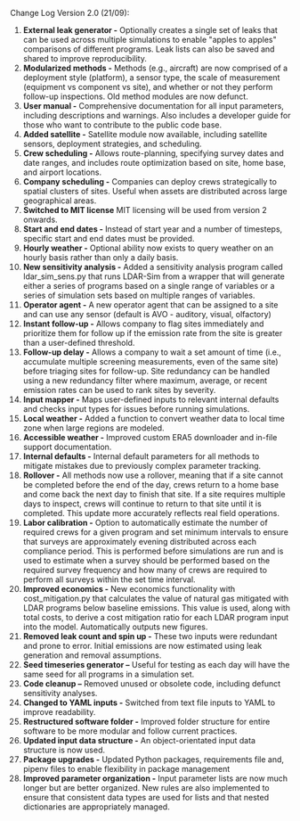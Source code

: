 Change Log Version 2.0 (21/09):
1.	**External leak generator -** Optionally creates a single set of leaks that can be used across multiple simulations to enable "apples to apples" comparisons of different programs. Leak lists can also be saved and shared to improve reproducibility.
2.	**Modularized methods -** Methods (e.g., aircraft) are now comprised of a deployment style (platform), a sensor type, the scale of measurement (equipment vs component vs site), and whether or not they perform follow-up inspections. Old method modules are now defunct.
3.	**User manual -** Comprehensive documentation for all input parameters, including descriptions and warnings. Also includes a developer guide for those who want to contribute to the public code base.
4.	**Added satellite -** Satellite module now available, including satellite sensors, deployment strategies, and scheduling.
5.	**Crew scheduling -** Allows route-planning, specifying survey dates and date ranges, and includes route optimization based on site, home base, and airport locations. 
6.	**Company scheduling -** Companies can deploy crews strategically to spatial clusters of sites. Useful when assets are distributed across large geographical areas.
7.	**Switched to MIT license** MIT licensing will be used from version 2 onwards.
8.  **Start and end dates -** Instead of start year and a number of timesteps, specific start and end dates must be provided.
9.	**Hourly weather -** Optional ability now exists to query weather on an hourly basis rather than only a daily basis.
10.	**New sensitivity analysis -** Added a sensitivity analysis program called ldar_sim_sens.py that runs LDAR-Sim from a wrapper that will generate either a series of programs based on a single range of variables or a series of simulation sets based on multiple ranges of variables.
11. **Operator agent -** A new operator agent that can be assigned to a site and can use any sensor (default is AVO - auditory, visual, olfactory)
12.	**Instant follow-up -** Allows company to flag sites immediately and prioritize them for follow up if the emission rate from the site is greater than a user-defined threshold.
13.	**Follow-up delay -** Allows a company to wait a set amount of time (i.e., accumulate multiple screening measurements, even of the same site) before triaging sites for follow-up. Site redundancy can be handled using a new redundancy filter where maximum, average, or recent emission rates can be used to rank sites by severity.
14.	**Input mapper -** Maps user-defined inputs to relevant internal defaults and checks input types for issues before running simulations.
15.	**Local weather -** Added a function to convert weather data to local time zone when large regions are modeled.
16.	**Accessible weather -** Improved custom ERA5 downloader and in-file support documentation.
17. **Internal defaults -** Internal default parameters for all methods to mitigate mistakes due to previously complex parameter tracking.
18. **Rollover -** All methods now use a rollover, meaning that if a site cannot be completed before the end of the day, crews return to a home base and come back the next day to finish that site. If a site requires multiple days to inspect, crews will continue to return to that site until it is completed. This update more accurately reflects real field operations.
19.	**Labor calibration -** Option to automatically estimate the number of required crews for a given program and set minimum intervals to ensure that surveys are approximately evening distributed across each compliance period. This is performed before simulations are run and is used to estimate when a survey should be performed based on the required survey frequency and how many of crews are required to perform all surveys within the set time interval.
20. **Improved economics -** New economics functionality with cost_mitigation.py that calculates the value of natural gas mitigated with LDAR programs below baseline emissions. This value is used, along with total costs, to derive a cost mitigation ratio for each LDAR program input into the model. Automatically outputs new figures.
21. **Removed leak count and spin up -** These two inputs were redundant and prone to error. Initial emissions are now estimated using leak generation and removal assumptions.
22. **Seed timeseries generator –** Useful for testing as each day will have the same seed for all programs in a simulation set. 
23.	**Code cleanup –** Removed unused or obsolete code, including defunct sensitivity analyses.
24. **Changed to YAML inputs -**  Switched from text file inputs to YAML to improve readability.
25.	**Restructured software folder -** Improved folder structure for entire software to be more modular and follow current practices.
26.	**Updated input data structure -** An object-orientated input data structure is now used.
27. **Package upgrades -** Updated Python packages, requirements file and, pipenv files to enable flexibility in package management
28. **Improved parameter organization -** Input parameter lists are now much longer but are better organized. New rules are also implemented to ensure that consistent data types are used for lists and that nested dictionaries are appropriately managed.
